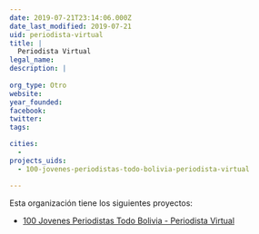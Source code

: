 ```yaml
---
date: 2019-07-21T23:14:06.000Z
date_last_modified: 2019-07-21
uid: periodista-virtual
title: |
  Periodista Virtual
legal_name: 
description: |
  
org_type: Otro
website: 
year_founded: 
facebook: 
twitter: 
tags:

cities: 
  - 
projects_uids:
  - 100-jovenes-periodistas-todo-bolivia-periodista-virtual

---
```


Esta organización tiene los siguientes proyectos:

- [100 Jovenes Periodistas Todo Bolivia - Periodista Virtual](/proyectos/100-jovenes-periodistas-todo-bolivia-periodista-virtual)
